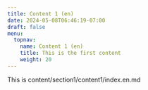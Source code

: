 ```yaml
---
title: Content 1 (en)
date: 2024-05-08T06:46:19-07:00
draft: false
menu:
  topnav:
    name: Content 1 (en)
    title: This is the first content
    weight: 20
---
```


This is content/section1/content1/index.en.md
